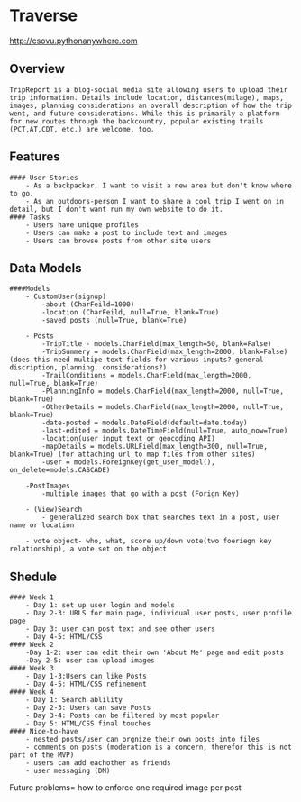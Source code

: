 # Traverse

http://csovu.pythonanywhere.com

## Overview
    TripReport is a blog-social media site allowing users to upload their trip information. Details include location, distances(milage), maps, images, planning considerations an overall description of how the trip went, and future considerations. While this is primarily a platform for new routes through the backcountry, popular existing trails (PCT,AT,CDT, etc.) are welcome, too. 

## Features
    #### User Stories
        - As a backpacker, I want to visit a new area but don't know where to go.
        - As an outdoors-person I want to share a cool trip I went on in detail, but I don't want run my own website to do it. 
    #### Tasks
        - Users have unique profiles
        - Users can make a post to include text and images
        - Users can browse posts from other site users
## Data Models
    ####Models
        - CustomUser(signup)
            -about (CharFeild=1000)
            -location (CharFeild, null=True, blank=True)
            -saved posts (null=True, blank=True)

        - Posts
            -TripTitle - models.CharField(max_length=50, blank=False) 
            -TripSummery = models.CharField(max_length=2000, blank=False) (does this need multipe text fields for various inputs? general discription, planning, considerations?)
            -TrailConditions = models.CharField(max_length=2000, null=True, blank=True)
            -PlanningInfo = models.CharField(max_length=2000, null=True, blank=True)
            -OtherDetails = models.CharField(max_length=2000, null=True, blank=True)
            -date-posted = models.DateField(default=date.today)
            -last-edited = models.DateTimeField(null=True, auto_now=True)
            -location(user input text or geocoding API) 
            -mapDetails = models.URLField(max_length=300, null=True, blank=True) (for attaching url to map files from other sites)
            -user = models.ForeignKey(get_user_model(), on_delete=models.CASCADE)

        -PostImages
            -multiple images that go with a post (Forign Key)

        - (View)Search
            - generalized search box that searches text in a post, user name or location

        - vote object- who, what, score up/down vote(two foeriegn key relationship), a vote set on the object 
## Shedule
    #### Week 1 
        - Day 1: set up user login and models
        - Day 2-3: URLS for main page, individual user posts, user profile page
        - Day 3: user can post text and see other users
        - Day 4-5: HTML/CSS
    #### Week 2
        -Day 1-2: user can edit their own 'About Me' page and edit posts
        -Day 2-5: user can upload images
    #### Week 3
        - Day 1-3:Users can like Posts
        - Day 4-5: HTML/CSS refinement 
    #### Week 4
        - Day 1: Search ablility
        - Day 2-3: Users can save Posts
        - Day 3-4: Posts can be filtered by most popular
        - Day 5: HTML/CSS final touches
    #### Nice-to-have
        - nested posts/user can orgnize their own posts into files 
        - comments on posts (moderation is a concern, therefor this is not part of the MVP)
        - users can add eachother as friends
        - user messaging (DM)

Future problems= how to enforce one required image per post 
